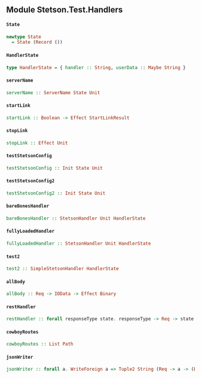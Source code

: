 ## Module Stetson.Test.Handlers

#### `State`

``` purescript
newtype State
  = State (Record ())
```

#### `HandlerState`

``` purescript
type HandlerState = { handler :: String, userData :: Maybe String }
```

#### `serverName`

``` purescript
serverName :: ServerName State Unit
```

#### `startLink`

``` purescript
startLink :: Boolean -> Effect StartLinkResult
```

#### `stopLink`

``` purescript
stopLink :: Effect Unit
```

#### `testStetsonConfig`

``` purescript
testStetsonConfig :: Init State Unit
```

#### `testStetsonConfig2`

``` purescript
testStetsonConfig2 :: Init State Unit
```

#### `bareBonesHandler`

``` purescript
bareBonesHandler :: StetsonHandler Unit HandlerState
```

#### `fullyLoadedHandler`

``` purescript
fullyLoadedHandler :: StetsonHandler Unit HandlerState
```

#### `test2`

``` purescript
test2 :: SimpleStetsonHandler HandlerState
```

#### `allBody`

``` purescript
allBody :: Req -> IOData -> Effect Binary
```

#### `restHandler`

``` purescript
restHandler :: forall responseType state. responseType -> Req -> state -> Effect (RestResult responseType state)
```

#### `cowboyRoutes`

``` purescript
cowboyRoutes :: List Path
```

#### `jsonWriter`

``` purescript
jsonWriter :: forall a. WriteForeign a => Tuple2 String (Req -> a -> (Effect (RestResult String a)))
```


